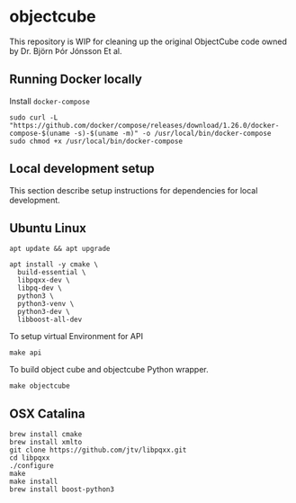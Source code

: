 # objectcube

This repository is WIP for cleaning up the original ObjectCube code owned by
Dr. Björn Þór Jónsson Et al.

## Running Docker locally

Install `docker-compose`

```
sudo curl -L "https://github.com/docker/compose/releases/download/1.26.0/docker-compose-$(uname -s)-$(uname -m)" -o /usr/local/bin/docker-compose
sudo chmod +x /usr/local/bin/docker-compose
```

## Local development setup

This section describe setup instructions for dependencies for local
development.

## Ubuntu Linux

```
apt update && apt upgrade

apt install -y cmake \
  build-essential \
  libpqxx-dev \
  libpq-dev \
  python3 \
  python3-venv \
  python3-dev \
  libboost-all-dev
```

To setup virtual Environment for API

```
make api
```

To build object cube and objectcube Python wrapper.

```
make objectcube
```

## OSX Catalina

```
brew install cmake
brew install xmlto
git clone https://github.com/jtv/libpqxx.git
cd libpqxx
./configure
make
make install
brew install boost-python3
```
